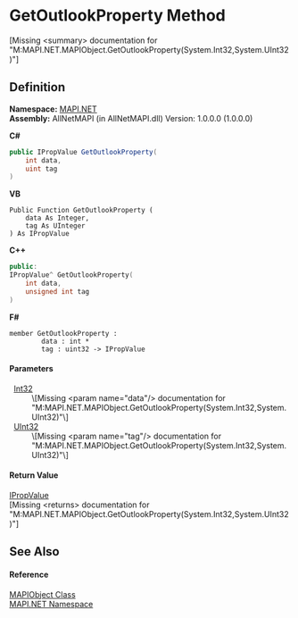 # GetOutlookProperty Method


\[Missing &lt;summary&gt; documentation for "M:MAPI.NET.MAPIObject.GetOutlookProperty(System.Int32,System.UInt32)"\]



## Definition
**Namespace:** <a href="5bef4637-66f8-16d4-e5f4-4d0da57a1538.md">MAPI.NET</a>  
**Assembly:** AllNetMAPI (in AllNetMAPI.dll) Version: 1.0.0.0 (1.0.0.0)

**C#**
``` C#
public IPropValue GetOutlookProperty(
	int data,
	uint tag
)
```
**VB**
``` VB
Public Function GetOutlookProperty ( 
	data As Integer,
	tag As UInteger
) As IPropValue
```
**C++**
``` C++
public:
IPropValue^ GetOutlookProperty(
	int data, 
	unsigned int tag
)
```
**F#**
``` F#
member GetOutlookProperty : 
        data : int * 
        tag : uint32 -> IPropValue 
```



#### Parameters
<dl><dt>  <a href="https://learn.microsoft.com/dotnet/api/system.int32" target="_blank" rel="noopener noreferrer">Int32</a></dt><dd>\[Missing &lt;param name="data"/&gt; documentation for "M:MAPI.NET.MAPIObject.GetOutlookProperty(System.Int32,System.UInt32)"\]</dd><dt>  <a href="https://learn.microsoft.com/dotnet/api/system.uint32" target="_blank" rel="noopener noreferrer">UInt32</a></dt><dd>\[Missing &lt;param name="tag"/&gt; documentation for "M:MAPI.NET.MAPIObject.GetOutlookProperty(System.Int32,System.UInt32)"\]</dd></dl>

#### Return Value
<a href="2a268271-39cd-b9bd-d434-1bd1ce5d3066.md">IPropValue</a>  
\[Missing &lt;returns&gt; documentation for "M:MAPI.NET.MAPIObject.GetOutlookProperty(System.Int32,System.UInt32)"\]

## See Also


#### Reference
<a href="6aa245b8-3fdd-0cd0-a3f7-bdccb4596d2c.md">MAPIObject Class</a>  
<a href="5bef4637-66f8-16d4-e5f4-4d0da57a1538.md">MAPI.NET Namespace</a>  
